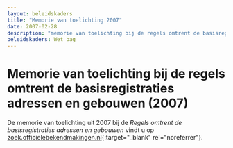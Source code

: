 ```yaml
---
layout: beleidskaders
title: "Memorie van toelichting 2007"
date: 2007-02-28
description: "memorie van toelichting bij de regels omtrent de basisregistraties adressen en gebouwen"
beleidskaders: Wet bag
---
```


# Memorie van toelichting bij de regels omtrent de basisregistraties adressen en gebouwen (2007)

De memorie van toelichting uit 2007 bij de _Regels omtrent de basisregistraties adressen en gebouwen_ vindt u op [zoek.officielebekendmakingen.nl](https://zoek.officielebekendmakingen.nl/kst-30968-3.html){:target="_blank" rel="noreferrer"}.
